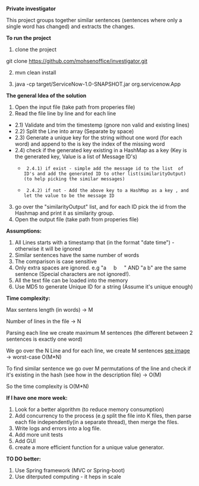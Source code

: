 **Private investigator**

This project groups together similar sentences (sentences where only a single word has
changed) and extracts the changes.

**To run the project**
1) clone the project

git clone https://github.com/mohsenoffice/investigator.git

2) mvn clean install

3) java -cp target/ServiceNow-1.0-SNAPSHOT.jar org.servicenow.App

**The general Idea of the solution**
1) Open the input file (take path from properies file)
2) Read the file line by line and for each line
- 2.1) Validate and trim the timestemp (gnore non valid and existing lines)
- 2.2) Split the Line into array (Separate by space)
- 2.3) Generate a unique key for the string without one word (for each word) and append to the is key the index of the missing word
- 2.4) check if the generated key existing in a HashMap as a key (Key is the generated key, Value is a list of Message ID's)
  *      2.4.1) if exist - simple add the message id to the list  of ID's and add the generated ID to other list(similarityOutput) (to help picking the similar messages)
  *      2.4.2) if not - Add the above key to a HashMap as a key , and let the value to be the message ID
3) go over the "similarityOutput" list, and for each ID pick the id from the Hashmap and print it as similarity group.
4) Open the output file (take path from properies file)

**Assumptions:**

1) All Lines starts with a timestamp that (in the format "date time") - otherwise it will be ignored
2) Similar sentences have the same number of words
3) The comparison is case sensitive
4) Only extra spaces are ignored. e.g  "a &nbsp;&nbsp;&nbsp; b &nbsp;&nbsp;&nbsp; "  AND "a b" are the same sentence (Special characters are not ignored!).
5) All the text file can be loaded into the memory
6) Use MD5 to generate Unique ID for a string (Assume it's unique enough)

**Time complexity:**

Max sentens length (in words) -> M

Number of lines in the file  -> N

Parsing each line we create maximum M sentences (the different between 2 sentences is exactly one word)

We go over the N Line and for each line, we create M sentences [see image](https://github.com/mohsenoffice/investigator/blob/master/Screenshot_4.jpg) -> worst-case  O(M*N)

To find similar sentence we go over M permutations of the line and check if it's existing in the hash (see how in the description file) -> O(M)

So the time complexity is O(M*N)


**If I have one more week:**

1) Look for a better algorithm (to reduce memory consumption)
2) Add concurrency to the process (e.g split the file into K files, then parse each file independently(in a separate thread),  then merge the files.
3) Write logs and errors into a log file.
4) Add more unit tests
5) Add GUI
6) create a more efficient function for a unique value generator.

**TO DO better:**
1) Use Spring framework (MVC or Spring-boot)
2) Use diterputed computing - it heps in scale




